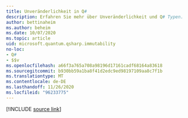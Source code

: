 ```yaml
---
title: Unveränderlichkeit in Q#
description: Erfahren Sie mehr über Unveränderlichkeit und Q# Typen.
author: bettinaheim
ms.author: beheim
ms.date: 10/07/2020
ms.topic: article
uid: microsoft.quantum.qsharp.immutability
no-loc:
- Q#
- $$v
ms.openlocfilehash: a66f3a765a708a98196d17161cadf68164a83618
ms.sourcegitcommit: b930bb59a1ba8f41d2edc9ed98197109aa8c7f1b
ms.translationtype: MT
ms.contentlocale: de-DE
ms.lasthandoff: 11/26/2020
ms.locfileid: "96233775"
---
```

<!---
# Immutability in Q#
-->

[!INCLUDE [source link](~/includes/qsharp-language/Specifications/Language/4_TypeSystem/Immutability.md)]

